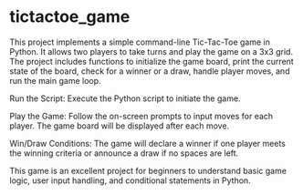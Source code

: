 # tictactoe_game

This project implements a simple command-line Tic-Tac-Toe game in Python. It allows two players to take turns and play the game on a 3x3 grid. The project includes functions to initialize the game board, print the current state of the board, check for a winner or a draw, handle player moves, and run the main game loop.

Run the Script: 
Execute the Python script to initiate the game.

Play the Game: 
Follow the on-screen prompts to input moves for each player. The game board will be displayed after each move.

Win/Draw Conditions: 
The game will declare a winner if one player meets the winning criteria or announce a draw if no spaces are left.

This game is an excellent project for beginners to understand basic game logic, user input handling, and conditional statements in Python.


